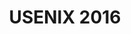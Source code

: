 ---
title: "USENIX 2016"
when: "08/09/2016"
venue: "Charlotte"
due: "08/02/2016"
url: USENIX.com
---
